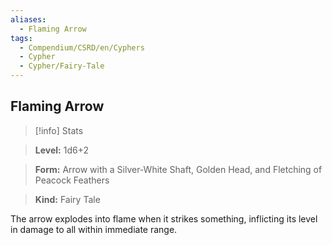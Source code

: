 ```yaml
---
aliases:
  - Flaming Arrow
tags:
  - Compendium/CSRD/en/Cyphers
  - Cypher
  - Cypher/Fairy-Tale
---
```

  
    
## Flaming Arrow    
>[!info] Stats    
> **Level:** 1d6+2    
> **Form:** Arrow with a Silver-White Shaft, Golden Head, and Fletching of Peacock Feathers    
> **Kind:** Fairy Tale  
    
The arrow explodes into flame when it strikes something, inflicting its level in damage to all within immediate range.